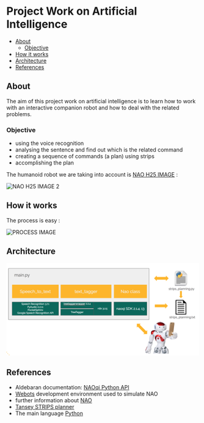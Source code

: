 # Project Work on Artificial Intelligence 
  
- [About](#about)
  - [Objective](#objective)
- [How it works](#how-it-works)
- [Architecture](#architecture)
- [References](#references)

## About
The aim of this project work on artificial intelligence is to learn how to work with an interactive companion robot and how to deal with the related problems. 

### Objective
 * using the voice recognition
 * analysing the sentence and find out which is the related command
 * creating a sequence of commands (a plan) using strips 
 * accomplishing the plan 
 
The humanoid robot we are taking into account is [NAO H25 IMAGE](http://doc.aldebaran.com/2-1/family/nao_h25/index_h25.html) :

![NAO H25 IMAGE 2](https://i.pinimg.com/474x/58/05/a5/5805a56917ba866e4a1c13828f5ef0a5--humanoid-robot-robotics.jpg)


## How it works
The process is easy :

![PROCESS IMAGE](nao-strips-planner/images/image1.png )


## Architecture 

![ARCHITECTURE IMAGE](/images/image2.png)

## References 

* Aldebaran documentation: [NAOqi Python API](http://doc.aldebaran.com/2-1/ref/python-api.html)
* [Webots](https://www.cyberbotics.com/webots.php) development environment used to simulate NAO 
* further information about [NAO](https://www.ald.softbankrobotics.com/en/robots/nao)
* [Tansey STRIPS planner](https://github.com/tansey/strips)
* The main language [Python](https://docs.python.org/2/) 
